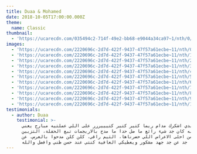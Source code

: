 ```yaml
---
title: Duaa & Mohamed
date: 2018-10-05T17:00:00.000Z
theme:
  name: Classic
thumbnail:
  - 'https://ucarecdn.com/035494c2-714f-49e2-bb68-e9044a34ca97~1/nth/0/'
images:
  - 'https://ucarecdn.com/2220696c-2d7d-422f-9437-47f57a61ecbe~11/nth/0/'
  - 'https://ucarecdn.com/2220696c-2d7d-422f-9437-47f57a61ecbe~11/nth/1/'
  - 'https://ucarecdn.com/2220696c-2d7d-422f-9437-47f57a61ecbe~11/nth/2/'
  - 'https://ucarecdn.com/2220696c-2d7d-422f-9437-47f57a61ecbe~11/nth/3/'
  - 'https://ucarecdn.com/2220696c-2d7d-422f-9437-47f57a61ecbe~11/nth/4/'
  - 'https://ucarecdn.com/2220696c-2d7d-422f-9437-47f57a61ecbe~11/nth/5/'
  - 'https://ucarecdn.com/2220696c-2d7d-422f-9437-47f57a61ecbe~11/nth/6/'
  - 'https://ucarecdn.com/2220696c-2d7d-422f-9437-47f57a61ecbe~11/nth/7/'
  - 'https://ucarecdn.com/2220696c-2d7d-422f-9437-47f57a61ecbe~11/nth/8/'
  - 'https://ucarecdn.com/2220696c-2d7d-422f-9437-47f57a61ecbe~11/nth/9/'
  - 'https://ucarecdn.com/2220696c-2d7d-422f-9437-47f57a61ecbe~11/nth/10/'
testimonials:
  - author: Duaa
    testimonial: >-
      انا بدي اشكرك مدام ريما كتير كتير كتيييررر على اللي عملتيه مبارح يعني
      ماشاء الله كان جد شيء رائع ما ضل حدا ما مدح بالاريجمات تبع الحفلة، التزيين
      رائع، من احلى الاعراس اللي حضرناها، الثيم راقي، كلن كلن مدحوا بالعرس. عن
      جد عن جد جهد مشكور ويعطيكي العافية كنتي عند حسن ظني وافضل والله
---
```


